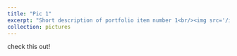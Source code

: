 ```yaml
---
title: "Pic 1"
excerpt: "Short description of portfolio item number 1<br/><img src='/images/IMG_0391.png'>"
collection: pictures
---
```


check this out!
